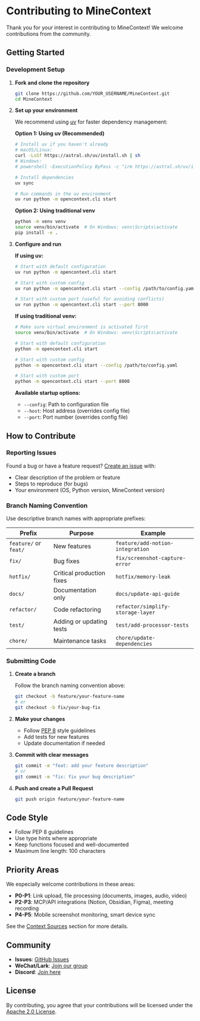# Contributing to MineContext

Thank you for your interest in contributing to MineContext! We welcome contributions from the community.

## Getting Started

### Development Setup

1. **Fork and clone the repository**

   ```bash
   git clone https://github.com/YOUR_USERNAME/MineContext.git
   cd MineContext
   ```
2. **Set up your environment**

   We recommend using [uv](https://docs.astral.sh/uv/) for faster dependency management:

   **Option 1: Using uv (Recommended)**

   ```bash
   # Install uv if you haven't already
   # macOS/Linux:
   curl -LsSf https://astral.sh/uv/install.sh | sh
   # Windows:
   # powershell -ExecutionPolicy ByPass -c "irm https://astral.sh/uv/install.ps1 | iex"

   # Install dependencies
   uv sync

   # Run commands in the uv environment
   uv run python -m opencontext.cli start
   ```

   **Option 2: Using traditional venv**

   ```bash
   python -m venv venv
   source venv/bin/activate  # On Windows: venv\Scripts\activate
   pip install -e .
   ```
3. **Configure and run**

   **If using uv:**
   ```bash
   # Start with default configuration
   uv run python -m opencontext.cli start

   # Start with custom config
   uv run python -m opencontext.cli start --config /path/to/config.yaml

   # Start with custom port (useful for avoiding conflicts)
   uv run python -m opencontext.cli start --port 8000
   ```

   **If using traditional venv:**
   ```bash
   # Make sure virtual environment is activated first
   source venv/bin/activate  # On Windows: venv\Scripts\activate

   # Start with default configuration
   python -m opencontext.cli start

   # Start with custom config
   python -m opencontext.cli start --config /path/to/config.yaml

   # Start with custom port
   python -m opencontext.cli start --port 8000
   ```

   **Available startup options:**
   - `--config`: Path to configuration file
   - `--host`: Host address (overrides config file)
   - `--port`: Port number (overrides config file)

## How to Contribute

### Reporting Issues

Found a bug or have a feature request? [Create an issue](https://github.com/volcengine/MineContext/issues) with:

- Clear description of the problem or feature
- Steps to reproduce (for bugs)
- Your environment (OS, Python version, MineContext version)

### Branch Naming Convention

Use descriptive branch names with appropriate prefixes:

| Prefix | Purpose | Example |
|--------|---------|---------|
| `feature/` or `feat/` | New features | `feature/add-notion-integration` |
| `fix/` | Bug fixes | `fix/screenshot-capture-error` |
| `hotfix/` | Critical production fixes | `hotfix/memory-leak` |
| `docs/` | Documentation only | `docs/update-api-guide` |
| `refactor/` | Code refactoring | `refactor/simplify-storage-layer` |
| `test/` | Adding or updating tests | `test/add-processor-tests` |
| `chore/` | Maintenance tasks | `chore/update-dependencies` |

### Submitting Code

1. **Create a branch**

   Follow the branch naming convention above:
   ```bash
   git checkout -b feature/your-feature-name
   # or
   git checkout -b fix/your-bug-fix
   ```

2. **Make your changes**

   - Follow [PEP 8](https://pep8.org/) style guidelines
   - Add tests for new features
   - Update documentation if needed

3. **Commit with clear messages**

   ```bash
   git commit -m "feat: add your feature description"
   # or
   git commit -m "fix: fix your bug description"
   ```

4. **Push and create a Pull Request**

   ```bash
   git push origin feature/your-feature-name
   ```

## Code Style

- Follow PEP 8 guidelines
- Use type hints where appropriate
- Keep functions focused and well-documented
- Maximum line length: 100 characters

## Priority Areas

We especially welcome contributions in these areas:

- **P0-P1**: Link upload, file processing (documents, images, audio, video)
- **P2-P3**: MCP/API integrations (Notion, Obsidian, Figma), meeting recording
- **P4-P5**: Mobile screenshot monitoring, smart device sync

See the [Context Sources](README.md#-context-source) section for more details.

## Community

- **Issues**: [GitHub Issues](https://github.com/volcengine/MineContext/issues)
- **WeChat/Lark**: [Join our group](https://bytedance.larkoffice.com/wiki/Hg6VwrxnTiXtWUkgHexcFTqrnpg)
- **Discord**: [Join here](https://discord.gg/tGj7RQ3nUR)

## License

By contributing, you agree that your contributions will be licensed under the [Apache 2.0 License](LICENSE).
